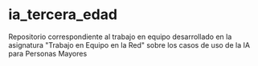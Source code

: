 # ia_tercera_edad
Repositorio correspondiente al trabajo en equipo desarrollado en la asignatura "Trabajo en Equipo en la Red" sobre los casos de uso de la IA para Personas Mayores
